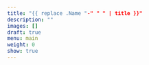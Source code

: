 ```yaml
---
title: "{{ replace .Name "-" " " | title }}"
description: ""
images: []
draft: true
menu: main
weight: 0
show: true
---
```

